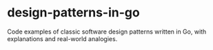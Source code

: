 # design-patterns-in-go
Code examples of classic software design patterns written in Go, with explanations and real-world analogies.
